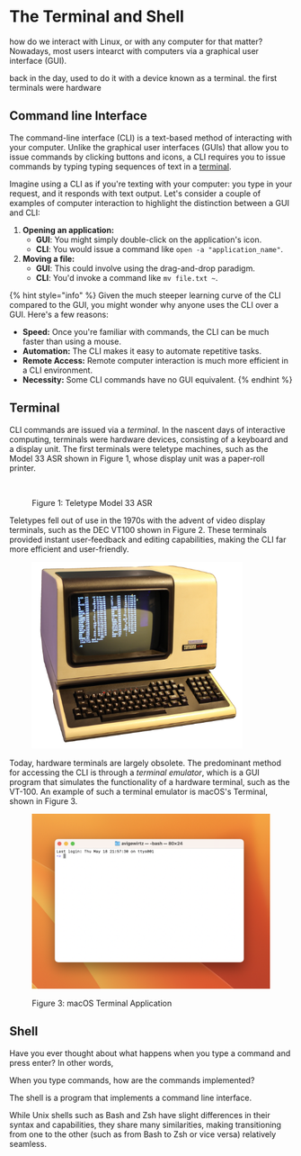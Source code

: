 # The Terminal and Shell

how do we interact with Linux, or with any computer for that matter? Nowadays, most users intearct with computers via a graphical user interface (GUI).&#x20;

back in the day, used to do it with a device known  as a terminal. the first terminals were hardware&#x20;

## Command line Interface

The command-line interface (CLI) is a text-based method of interacting with your computer. Unlike the graphical user interfaces (GUIs) that allow you to issue commands by clicking buttons and icons, a CLI requires you to issue commands by typing typing sequences of text in a [terminal](broken-reference).&#x20;

Imagine using a CLI as if you're texting with your computer: you type in your request, and it responds  with text output. Let's consider a couple of examples of computer interaction to highlight the distinction between a GUI and CLI:

1. **Opening an application:**
   * **GUI**: You might simply double-click on the application's icon.
   * **CLI**: You would issue a command like `open -a "application_name"`.
2. **Moving a file:**
   * **GUI**: This could involve using the drag-and-drop paradigm.
   * **CLI**: You'd invoke a command like `mv file.txt ~`.

{% hint style="info" %}
Given the much steeper learning curve of the CLI compared to the GUI, you might wonder why anyone uses the CLI over a GUI. Here's a few reasons:

* **Speed:** Once you're familiar with commands, the CLI can be much faster than using a mouse.
* **Automation:** The CLI makes it easy to automate repetitive tasks.
* **Remote Access:** Remote computer interaction is much more efficient in a CLI environment.&#x20;
* **Necessity:** Some CLI commands have no GUI equivalent.
{% endhint %}

## Terminal

CLI commands are issued via a _terminal_. In the nascent days of interactive computing, terminals were hardware devices, consisting of a keyboard and a display unit. The first terminals were teletype machines, such as the Model 33 ASR shown in Figure 1, whose display unit was a paper-roll printer.

<figure><img src="https://lh4.googleusercontent.com/Sui_O3OmVfRuG7TS5Ro-pkF7IOJAAbL3Wxb5wHU2xvDIbpFmwGSHkM35HSD2Eic31K5unT9XBYsh63ta-eK33dyWUfQrfJKI48zSJjDUxw2m3LaRKU73PD2WRTUNqETK1FU1RoFPWQSqlph9K8Zoqc4" alt="" width="375"><figcaption><p>Figure 1: Teletype Model 33 ASR</p></figcaption></figure>

Teletypes fell out of use in the 1970s with the advent of video display terminals, such as the DEC VT100 shown in Figure 2. These terminals provided instant user-feedback and editing capabilities, making the CLI far more efficient and user-friendly.&#x20;

<figure><img src="../../.gitbook/assets/1200px-DEC_VT100_terminal_transparent.png" alt="" width="375"><figcaption></figcaption></figure>

Today, hardware terminals are largely obsolete. The predominant method for accessing the CLI is through a _terminal emulator_, which is a GUI program that simulates the functionality of a hardware terminal, such as the VT-100. An example of such a terminal emulator is macOS's Terminal, shown in Figure 3.&#x20;

<figure><img src="../../.gitbook/assets/Screenshot 2023-05-19 at 5.46.26 PM.png" alt="" width="563"><figcaption><p>Figure 3: macOS Terminal Application</p></figcaption></figure>



## Shell

Have you ever thought about what happens when you type a command and press enter? In other words,&#x20;

When you type commands, how are the commands implemented?&#x20;

The shell is a program that implements a command line interface.&#x20;













While Unix shells such as Bash and Zsh have slight differences in their syntax and capabilities, they share many similarities, making transitioning from one to the other (such as from Bash to Zsh or vice versa) relatively seamless.

##
